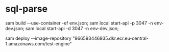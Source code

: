 # sql-parse

<!-- pip freeze | Out-File -Encoding UTF8 requirements.txt -->

sam build --use-container -ef env.json;
sam local start-api -p 3047 -n env-dev.json;
sam local start-api -d 3047 -n env-dev.json;

sam deploy --image-repository "966593446935.dkr.ecr.eu-central-1.amazonaws.com/test-engine"

<!-- python3 -m venv venv
source venv/bin/activate

deactivate

source venv/bin/activate; cd src; flask --app app_dev run --port=3047 -->